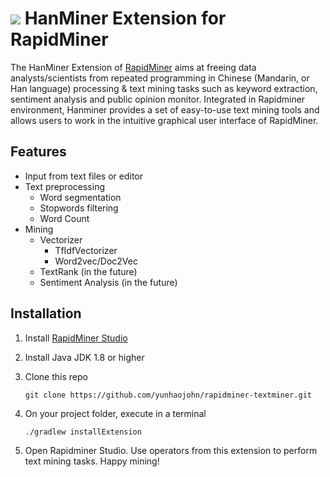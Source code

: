 ![](https://github.com/joeyhaohao/rapidminer-Hanminer/blob/master/src/main/resources/META-INF/icon.png) HanMiner Extension for RapidMiner  
==============================

The HanMiner Extension of [RapidMiner](https://www.rapidminer.com) aims at freeing data analysts/scientists from repeated 
programming in Chinese (Mandarin, or Han language) processing & text mining tasks such as keyword extraction, sentiment analysis 
and public opinion monitor. Integrated in Rapidminer environment, Hanminer provides a set of easy-to-use text mining tools 
and allows users to work in the intuitive graphical user interface of RapidMiner.

## Features

* Input from text files or editor
* Text preprocessing
  * Word segmentation
  * Stopwords filtering
  * Word Count
* Mining
  * Vectorizer
    * TfIdfVectorizer
    * Word2vec/Doc2Vec
  * TextRank (in the future)
  * Sentiment Analysis (in the future)

## Installation

1. Install [RapidMiner Studio](https://rapidminer.com/get-started/)
2. Install Java JDK 1.8 or higher
3. Clone this repo

   `git clone https://github.com/yunhaojohn/rapidminer-textminer.git`
4. On your project folder, execute in a terminal

   `./gradlew installExtension`
5. Open Rapidminer Studio. Use operators from this extension to perform text mining tasks. Happy mining!

